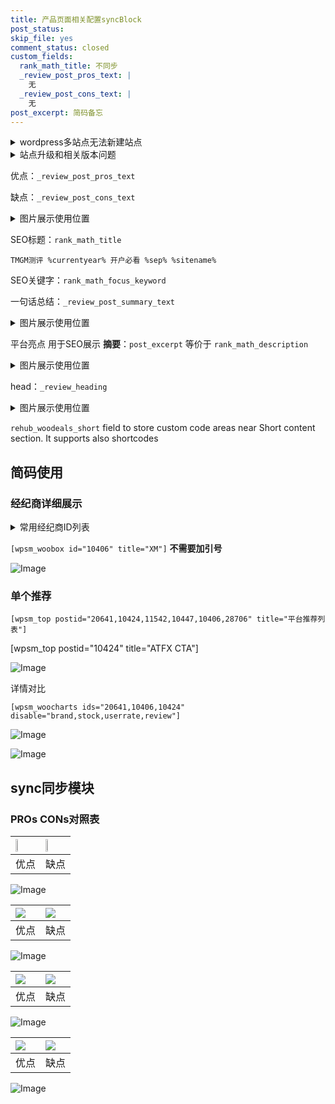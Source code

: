 ```yaml
---
title: 产品页面相关配置syncBlock
post_status: 
skip_file: yes
comment_status: closed
custom_fields:
  rank_math_title: 不同步
  _review_post_pros_text: |
    无
  _review_post_cons_text: |
    无
post_excerpt: 简码备忘
---
```

<details><summary>wordpress多站点无法新建站点</summary>

<li>和报错需要清理cookies一样的原因</li>
<li>wp-config.php里面<code>define( 'SUBDOMAIN_INSTALL', false );//子域名安装</code></li>
<li>新建子站点是用<code>define( 'SUBDOMAIN_INSTALL', true);//子域名安装</code> 完成以后，改成<code>false</code></li>
</details>

<details><summary>站点升级和相关版本问题</summary>

<p>wordpress：5.9.9
woocommerce：7.5.1
出现问题的地方：主题选项里面>><strong>Product layout >>compact style</strong></p>
<p>如何出现没有用过的字段 导致无法保存。先导出配置 然后进行修改，后面再次恢复即可。</p>
<p>出现部分字段无法显示时，需要返回默认布局后，对产品进行保存就好了。</p>
<p></p>
</details>

优点：`_review_post_pros_text`

缺点：`_review_post_cons_text`

<details><summary>图片展示使用位置</summary>

<img src="https://prod-files-secure.s3.us-west-2.amazonaws.com/39ed1227-6d7d-4570-be36-9ccd4a2c4241/f51d3d83-55d4-4bdf-9604-f37ec77ab556/Untitled.png?X-Amz-Algorithm=AWS4-HMAC-SHA256&X-Amz-Content-Sha256=UNSIGNED-PAYLOAD&X-Amz-Credential=ASIAZI2LB466YR3DVZQS%2F20250420%2Fus-west-2%2Fs3%2Faws4_request&X-Amz-Date=20250420T045516Z&X-Amz-Expires=3600&X-Amz-Security-Token=IQoJb3JpZ2luX2VjEBEaCXVzLXdlc3QtMiJGMEQCIHwyI1BqtOI%2FVJenn8kYQ89hIuoHtYtzVV8pVHuPFthuAiBwK4vVhLEw2%2F7LINREgyj3CqLYS7hK8r6MGBnn%2F%2FxQWiqIBAia%2F%2F%2F%2F%2F%2F%2F%2F%2F%2F8BEAAaDDYzNzQyMzE4MzgwNSIMrr4rY11HeXfzD6oZKtwDnQVKSHovqpiNf2RMVLufB2RAv8fE03tCmArJulw%2FVsZlR8BJzFkecRMOn%2F5rULsEZHvY8hyz2IY6Dujij%2BtkL%2BHDOJT8m0%2FOaRWCXzFBzzYz15J%2BwP5ZO2zkZFjIzLyQ%2Fec4X23%2BXoP2yAkOobHEGjal2rbiJ%2FEgCKumbS%2FKgAE14UBGZbQemAWf2EA1nHLX5GNy3zJgDyFm1TnpulQymnFMq8vvo7kZLFVXOPjN1MEzfflt04A8eeljPC3aNoyorUYmO0RmtW1%2FvgKApCydPXwImicTHy%2F2YChcP7nmhthceeULt7pWaapIdmDV%2FNuTNpwPufu6NDpwJAMThvQUWYfxaAkA4cZoK4HSuzl5FczvPXoOxFVWAqUBmdmkQTJSvbLTFvqFa5ZXUrYEuYPmnC4gFMrYJ1Cpx4xLbhR6haFzgFBYm4cb%2FWfsH2XowE1W3uAOGwyPvUgXtMftN8tzpTedYKMgSShcT8QvkG3fyPr6PMSTMb6PvfiX2vowTdX4qU6UIaq2UfieSOC8hFHhbYvBKKPqjDlsKF47X%2F5suuA1VpGhCSbRxZh2wHK7F9Mnv2o5VtR2kiz8xa5hiNrkyUAd%2FhJ7AYWjNlsicMW1UtNEZKKAd9VAt%2FQXUSkwuoCRwAY6pgGYHLSScvUQnD%2BwNemdrqrSAHP55aUAScUx59pWEs8wg4vra8V7woZtlodnXSE0WbADkPH8l%2BN6dNobEyxrlBNpAA91%2FfLLyjCRfsy1mJi7kpKsspDkYJhyo73kh%2Fw37Gs3x73w6RaJ0uBDeZzEEKenuZaMUl%2F8Z4ZwcoS3z5WSCe2CGO1FeCA8GlqodKdLhUdNhz1B2W2XAS6lVOMfZs35yi0WrlBO&X-Amz-Signature=c07713cd954b7dd0a71ede19d3816bd7010b3248e0390f46c8a9c76ea6449857&X-Amz-SignedHeaders=host&x-id=GetObject" alt="Image">
</details>

SEO标题：`rank_math_title`

`TMGM测评 %currentyear% 开户必看 %sep% %sitename%`

SEO关键字：`rank_math_focus_keyword`

一句话总结：`_review_post_summary_text`

<details><summary>图片展示使用位置</summary>

<img src="https://prod-files-secure.s3.us-west-2.amazonaws.com/39ed1227-6d7d-4570-be36-9ccd4a2c4241/4b96a922-296c-4f4e-8630-d1c870cbce01/Untitled.png?X-Amz-Algorithm=AWS4-HMAC-SHA256&X-Amz-Content-Sha256=UNSIGNED-PAYLOAD&X-Amz-Credential=ASIAZI2LB466SABSERUI%2F20250420%2Fus-west-2%2Fs3%2Faws4_request&X-Amz-Date=20250420T045517Z&X-Amz-Expires=3600&X-Amz-Security-Token=IQoJb3JpZ2luX2VjEBEaCXVzLXdlc3QtMiJHMEUCIQCO0uoK2aXKwtbo5aJIb4oaBUeb9%2FfyHTt%2FtIvOWrqqBQIgcaGoWVAPkYpN8olnGSzq37d4Vx%2Fh%2BT4Ot%2Fw2Pew84TkqiAQImv%2F%2F%2F%2F%2F%2F%2F%2F%2F%2FARAAGgw2Mzc0MjMxODM4MDUiDGcApv5Dev0LZ%2FPSCCrcA%2FakxpsCBbGZ4ejfcKWGnQ2DWbvh82qYgamVQNGsnyTnIDf1sdiJ7QQyEwyILVUOShA028jw8GpNeRfH7afkYF3XrAXq9AynoA3y5nAz5rrXeCyEKeSZjoJJP%2Bt9q2lmDJ4vCI81JlKvoQk075pcRppgo1fJBEoCQoKyZplMAfjKkzoQg7tc397C6ySHiuVhOtyc%2Bz7sjM7FjXijF2WyTZgvdLXkJ%2B%2BQViHd6bYiWIyHT8pwgtLz0Bl79UlG%2Fv8%2BtF7UFV2ZLiVjTvMTROgnbuDtH6%2Btx6c%2FDQZUS7nFTsYZmLvhQCClJS6DxlTgFay2eBrj5s1NT7R43Lp1rvqCpAArEihLkGLcUut5RZ7euCqK5chzZrQpIZypoO7AgX7AFu5Q2ILalOnwfg2kUSF5DfddiUkApMdXMt4VsW1J%2BjHUehIERgF0NcfquB7hO2j0x7TWFan96MPtM3ZwFQd7OOgsxzJdwG8llGtZrZveqqg4GojowVnZ3kt6sL9VT7tajqlvnvD2J0tiZmXAxzufMAeMMeVmJC1RYQGx%2FZ4awm9ULGofZpyKqhqA5TPO%2BirPJsOAtz8yB%2FwDyNRcE2WHPDu7tdbzie%2FL7P2bjXFtjhRc5l%2B2GJtVjxyduQYWMNCAkcAGOqUBXT6ah8LahkdygFCo8X4A%2BC8vjcN9JjzOrhAOdJ00bj0uFTZn29WM4u7pV3HPkMGt60Z4pRKMvlYURlEqI38fMTj4cOWa6ebpdED%2BgxSlXI%2BwZltb1ZFKfHBnGWbqgrbUFJEbT157af9TmJgJKRHrHUzasY6rKxnwvck2kK67BM1%2FXkaeiAClr6XHkXgzPCMpP6wbR8iBTIm%2FHrQdwHEnRL2uCIkp&X-Amz-Signature=652a4a177a01b47321142b44adfbef4ad6de2adce47847c562eb7f13c4f55831&X-Amz-SignedHeaders=host&x-id=GetObject" alt="Image">
</details>

平台亮点 用于SEO展示 **摘要**：`post_excerpt`  等价于 `rank_math_description`

<details><summary>图片展示使用位置</summary>

<img src="https://prod-files-secure.s3.us-west-2.amazonaws.com/39ed1227-6d7d-4570-be36-9ccd4a2c4241/1ee11f63-b60a-4dfe-a7a7-d58ff23b5d88/Untitled.png?X-Amz-Algorithm=AWS4-HMAC-SHA256&X-Amz-Content-Sha256=UNSIGNED-PAYLOAD&X-Amz-Credential=ASIAZI2LB4662KEXWM77%2F20250420%2Fus-west-2%2Fs3%2Faws4_request&X-Amz-Date=20250420T045517Z&X-Amz-Expires=3600&X-Amz-Security-Token=IQoJb3JpZ2luX2VjEBEaCXVzLXdlc3QtMiJHMEUCICLDXV3p2NplFWWBrzKzPbJ%2FCDw0QfXJiVMFZsHhqX8GAiEAi%2BiLLROvVn9KLzpa%2FLjU1%2FOtlNILxNWbIjXCRZbS7OQqiAQImv%2F%2F%2F%2F%2F%2F%2F%2F%2F%2FARAAGgw2Mzc0MjMxODM4MDUiDOGDWDosPNH%2FQzzzuSrcA4JLh37grxreyDTy5XdkNPqm82Hn7gZBBykyk%2FDbTNsfDvKlW1PLDTdbCit8Y%2BGx%2FSqKf7dNrKKqljO6P%2FNuJZwNzhKx%2BYaYdWjWVzbsXE5gRQMfKTth2c2fFqqzzp%2FNAYY5onbKsKUeFWfIXKd67cKSVjGH2h3UxRg43zaPoH0wp%2FbpdMhQ71UNnFYNIwu%2FqgPmKeXEp1M1TgC%2Bi7QXjZPLicixj33zfUxfeodgtz1YvYYNMx8pmQRLUUtetMtwDQguFWOGJJ235Oj20A45rrIwTFZruk3F7DLe%2B5ytO38%2BdVY0gwhNEJAAa5R5Hm94wgIHZr%2BSmzDgoI68QdXPgQEfFW2Q80RL4xm2x2X7s8Uun%2FbZ8fmPdsQJ0gPBBMyyJFUK0z7OogQ1EfHzL7iIsmX6DFL848xYYt%2F3H5o58DGMmU0ld0eG3obmuS%2FMhBhYv71yEFYmE6SXWdwEmhFxo%2F7REgPnxdWVCrocZhLuER8aK%2Be8MSTwuXLPHAZCb6OIGeA%2Fka5AymQQV%2BoRpB6kWuyGuxGw9urHwpJiA9RPXUPSlW2XXP7vK%2B3k1pyGAkg9U3BX%2FZnlHdaAfhVrFcCQdNn2YNj%2BhXw1XZvCUfYGpYBvmSx7cdPLMbupXLqBMJ%2BAkcAGOqUB9%2FHxciEvAHgJ1z2fe7W1f%2BKmwETRYR1bJjb2VxmlNvAe2Shf9IGkaQLvM1J2BpvrNQP2IHUrC%2F89HTczQX6OmmK0bzw2fK198oH98XFxzk5qWGHbygWVoMmlj333tpnOrTAxPBhKR5n%2By51ODfKsbPjBqM5Uui8SV8cBjlFOML2KVDWTdxYY4%2FC%2BPTnKFm6mQEOcH0gxzTaaJnkerXHNB8Juf39l&X-Amz-Signature=0c06d6820f3dd1ea4497497e73772a58399c3ce2dceff28449234756e786ea8b&X-Amz-SignedHeaders=host&x-id=GetObject" alt="Image">
<img src="https://prod-files-secure.s3.us-west-2.amazonaws.com/39ed1227-6d7d-4570-be36-9ccd4a2c4241/ad4118b5-78d8-4fbe-801e-3b29b5d99c01/Untitled.png?X-Amz-Algorithm=AWS4-HMAC-SHA256&X-Amz-Content-Sha256=UNSIGNED-PAYLOAD&X-Amz-Credential=ASIAZI2LB4662KEXWM77%2F20250420%2Fus-west-2%2Fs3%2Faws4_request&X-Amz-Date=20250420T045517Z&X-Amz-Expires=3600&X-Amz-Security-Token=IQoJb3JpZ2luX2VjEBEaCXVzLXdlc3QtMiJHMEUCICLDXV3p2NplFWWBrzKzPbJ%2FCDw0QfXJiVMFZsHhqX8GAiEAi%2BiLLROvVn9KLzpa%2FLjU1%2FOtlNILxNWbIjXCRZbS7OQqiAQImv%2F%2F%2F%2F%2F%2F%2F%2F%2F%2FARAAGgw2Mzc0MjMxODM4MDUiDOGDWDosPNH%2FQzzzuSrcA4JLh37grxreyDTy5XdkNPqm82Hn7gZBBykyk%2FDbTNsfDvKlW1PLDTdbCit8Y%2BGx%2FSqKf7dNrKKqljO6P%2FNuJZwNzhKx%2BYaYdWjWVzbsXE5gRQMfKTth2c2fFqqzzp%2FNAYY5onbKsKUeFWfIXKd67cKSVjGH2h3UxRg43zaPoH0wp%2FbpdMhQ71UNnFYNIwu%2FqgPmKeXEp1M1TgC%2Bi7QXjZPLicixj33zfUxfeodgtz1YvYYNMx8pmQRLUUtetMtwDQguFWOGJJ235Oj20A45rrIwTFZruk3F7DLe%2B5ytO38%2BdVY0gwhNEJAAa5R5Hm94wgIHZr%2BSmzDgoI68QdXPgQEfFW2Q80RL4xm2x2X7s8Uun%2FbZ8fmPdsQJ0gPBBMyyJFUK0z7OogQ1EfHzL7iIsmX6DFL848xYYt%2F3H5o58DGMmU0ld0eG3obmuS%2FMhBhYv71yEFYmE6SXWdwEmhFxo%2F7REgPnxdWVCrocZhLuER8aK%2Be8MSTwuXLPHAZCb6OIGeA%2Fka5AymQQV%2BoRpB6kWuyGuxGw9urHwpJiA9RPXUPSlW2XXP7vK%2B3k1pyGAkg9U3BX%2FZnlHdaAfhVrFcCQdNn2YNj%2BhXw1XZvCUfYGpYBvmSx7cdPLMbupXLqBMJ%2BAkcAGOqUB9%2FHxciEvAHgJ1z2fe7W1f%2BKmwETRYR1bJjb2VxmlNvAe2Shf9IGkaQLvM1J2BpvrNQP2IHUrC%2F89HTczQX6OmmK0bzw2fK198oH98XFxzk5qWGHbygWVoMmlj333tpnOrTAxPBhKR5n%2By51ODfKsbPjBqM5Uui8SV8cBjlFOML2KVDWTdxYY4%2FC%2BPTnKFm6mQEOcH0gxzTaaJnkerXHNB8Juf39l&X-Amz-Signature=e56d40bfc23f2637fbee9c4bf5b2d2e74d133552afebfd506e22ddde71b24574&X-Amz-SignedHeaders=host&x-id=GetObject" alt="Image">
<img src="https://prod-files-secure.s3.us-west-2.amazonaws.com/39ed1227-6d7d-4570-be36-9ccd4a2c4241/a38cf7c9-a79c-4b64-9e94-13589fe0758b/Untitled.png?X-Amz-Algorithm=AWS4-HMAC-SHA256&X-Amz-Content-Sha256=UNSIGNED-PAYLOAD&X-Amz-Credential=ASIAZI2LB4662KEXWM77%2F20250420%2Fus-west-2%2Fs3%2Faws4_request&X-Amz-Date=20250420T045517Z&X-Amz-Expires=3600&X-Amz-Security-Token=IQoJb3JpZ2luX2VjEBEaCXVzLXdlc3QtMiJHMEUCICLDXV3p2NplFWWBrzKzPbJ%2FCDw0QfXJiVMFZsHhqX8GAiEAi%2BiLLROvVn9KLzpa%2FLjU1%2FOtlNILxNWbIjXCRZbS7OQqiAQImv%2F%2F%2F%2F%2F%2F%2F%2F%2F%2FARAAGgw2Mzc0MjMxODM4MDUiDOGDWDosPNH%2FQzzzuSrcA4JLh37grxreyDTy5XdkNPqm82Hn7gZBBykyk%2FDbTNsfDvKlW1PLDTdbCit8Y%2BGx%2FSqKf7dNrKKqljO6P%2FNuJZwNzhKx%2BYaYdWjWVzbsXE5gRQMfKTth2c2fFqqzzp%2FNAYY5onbKsKUeFWfIXKd67cKSVjGH2h3UxRg43zaPoH0wp%2FbpdMhQ71UNnFYNIwu%2FqgPmKeXEp1M1TgC%2Bi7QXjZPLicixj33zfUxfeodgtz1YvYYNMx8pmQRLUUtetMtwDQguFWOGJJ235Oj20A45rrIwTFZruk3F7DLe%2B5ytO38%2BdVY0gwhNEJAAa5R5Hm94wgIHZr%2BSmzDgoI68QdXPgQEfFW2Q80RL4xm2x2X7s8Uun%2FbZ8fmPdsQJ0gPBBMyyJFUK0z7OogQ1EfHzL7iIsmX6DFL848xYYt%2F3H5o58DGMmU0ld0eG3obmuS%2FMhBhYv71yEFYmE6SXWdwEmhFxo%2F7REgPnxdWVCrocZhLuER8aK%2Be8MSTwuXLPHAZCb6OIGeA%2Fka5AymQQV%2BoRpB6kWuyGuxGw9urHwpJiA9RPXUPSlW2XXP7vK%2B3k1pyGAkg9U3BX%2FZnlHdaAfhVrFcCQdNn2YNj%2BhXw1XZvCUfYGpYBvmSx7cdPLMbupXLqBMJ%2BAkcAGOqUB9%2FHxciEvAHgJ1z2fe7W1f%2BKmwETRYR1bJjb2VxmlNvAe2Shf9IGkaQLvM1J2BpvrNQP2IHUrC%2F89HTczQX6OmmK0bzw2fK198oH98XFxzk5qWGHbygWVoMmlj333tpnOrTAxPBhKR5n%2By51ODfKsbPjBqM5Uui8SV8cBjlFOML2KVDWTdxYY4%2FC%2BPTnKFm6mQEOcH0gxzTaaJnkerXHNB8Juf39l&X-Amz-Signature=94e7846a72c8c2bc9ef7c79b8a245c869a3cbe7974421535303cd43bbc56238a&X-Amz-SignedHeaders=host&x-id=GetObject" alt="Image">
<img src="https://prod-files-secure.s3.us-west-2.amazonaws.com/39ed1227-6d7d-4570-be36-9ccd4a2c4241/7da6fc1e-d2ac-42ae-8c75-cb5749aa18f6/Untitled.png?X-Amz-Algorithm=AWS4-HMAC-SHA256&X-Amz-Content-Sha256=UNSIGNED-PAYLOAD&X-Amz-Credential=ASIAZI2LB4662KEXWM77%2F20250420%2Fus-west-2%2Fs3%2Faws4_request&X-Amz-Date=20250420T045517Z&X-Amz-Expires=3600&X-Amz-Security-Token=IQoJb3JpZ2luX2VjEBEaCXVzLXdlc3QtMiJHMEUCICLDXV3p2NplFWWBrzKzPbJ%2FCDw0QfXJiVMFZsHhqX8GAiEAi%2BiLLROvVn9KLzpa%2FLjU1%2FOtlNILxNWbIjXCRZbS7OQqiAQImv%2F%2F%2F%2F%2F%2F%2F%2F%2F%2FARAAGgw2Mzc0MjMxODM4MDUiDOGDWDosPNH%2FQzzzuSrcA4JLh37grxreyDTy5XdkNPqm82Hn7gZBBykyk%2FDbTNsfDvKlW1PLDTdbCit8Y%2BGx%2FSqKf7dNrKKqljO6P%2FNuJZwNzhKx%2BYaYdWjWVzbsXE5gRQMfKTth2c2fFqqzzp%2FNAYY5onbKsKUeFWfIXKd67cKSVjGH2h3UxRg43zaPoH0wp%2FbpdMhQ71UNnFYNIwu%2FqgPmKeXEp1M1TgC%2Bi7QXjZPLicixj33zfUxfeodgtz1YvYYNMx8pmQRLUUtetMtwDQguFWOGJJ235Oj20A45rrIwTFZruk3F7DLe%2B5ytO38%2BdVY0gwhNEJAAa5R5Hm94wgIHZr%2BSmzDgoI68QdXPgQEfFW2Q80RL4xm2x2X7s8Uun%2FbZ8fmPdsQJ0gPBBMyyJFUK0z7OogQ1EfHzL7iIsmX6DFL848xYYt%2F3H5o58DGMmU0ld0eG3obmuS%2FMhBhYv71yEFYmE6SXWdwEmhFxo%2F7REgPnxdWVCrocZhLuER8aK%2Be8MSTwuXLPHAZCb6OIGeA%2Fka5AymQQV%2BoRpB6kWuyGuxGw9urHwpJiA9RPXUPSlW2XXP7vK%2B3k1pyGAkg9U3BX%2FZnlHdaAfhVrFcCQdNn2YNj%2BhXw1XZvCUfYGpYBvmSx7cdPLMbupXLqBMJ%2BAkcAGOqUB9%2FHxciEvAHgJ1z2fe7W1f%2BKmwETRYR1bJjb2VxmlNvAe2Shf9IGkaQLvM1J2BpvrNQP2IHUrC%2F89HTczQX6OmmK0bzw2fK198oH98XFxzk5qWGHbygWVoMmlj333tpnOrTAxPBhKR5n%2By51ODfKsbPjBqM5Uui8SV8cBjlFOML2KVDWTdxYY4%2FC%2BPTnKFm6mQEOcH0gxzTaaJnkerXHNB8Juf39l&X-Amz-Signature=d0f29d9a39fce76f13380647192efda74bcd1e23e773c80c23654374b135d6e1&X-Amz-SignedHeaders=host&x-id=GetObject" alt="Image">
<img src="https://prod-files-secure.s3.us-west-2.amazonaws.com/39ed1227-6d7d-4570-be36-9ccd4a2c4241/7e97f40a-eaee-47f5-b2f9-475f96808fa7/Untitled.png?X-Amz-Algorithm=AWS4-HMAC-SHA256&X-Amz-Content-Sha256=UNSIGNED-PAYLOAD&X-Amz-Credential=ASIAZI2LB4662KEXWM77%2F20250420%2Fus-west-2%2Fs3%2Faws4_request&X-Amz-Date=20250420T045517Z&X-Amz-Expires=3600&X-Amz-Security-Token=IQoJb3JpZ2luX2VjEBEaCXVzLXdlc3QtMiJHMEUCICLDXV3p2NplFWWBrzKzPbJ%2FCDw0QfXJiVMFZsHhqX8GAiEAi%2BiLLROvVn9KLzpa%2FLjU1%2FOtlNILxNWbIjXCRZbS7OQqiAQImv%2F%2F%2F%2F%2F%2F%2F%2F%2F%2FARAAGgw2Mzc0MjMxODM4MDUiDOGDWDosPNH%2FQzzzuSrcA4JLh37grxreyDTy5XdkNPqm82Hn7gZBBykyk%2FDbTNsfDvKlW1PLDTdbCit8Y%2BGx%2FSqKf7dNrKKqljO6P%2FNuJZwNzhKx%2BYaYdWjWVzbsXE5gRQMfKTth2c2fFqqzzp%2FNAYY5onbKsKUeFWfIXKd67cKSVjGH2h3UxRg43zaPoH0wp%2FbpdMhQ71UNnFYNIwu%2FqgPmKeXEp1M1TgC%2Bi7QXjZPLicixj33zfUxfeodgtz1YvYYNMx8pmQRLUUtetMtwDQguFWOGJJ235Oj20A45rrIwTFZruk3F7DLe%2B5ytO38%2BdVY0gwhNEJAAa5R5Hm94wgIHZr%2BSmzDgoI68QdXPgQEfFW2Q80RL4xm2x2X7s8Uun%2FbZ8fmPdsQJ0gPBBMyyJFUK0z7OogQ1EfHzL7iIsmX6DFL848xYYt%2F3H5o58DGMmU0ld0eG3obmuS%2FMhBhYv71yEFYmE6SXWdwEmhFxo%2F7REgPnxdWVCrocZhLuER8aK%2Be8MSTwuXLPHAZCb6OIGeA%2Fka5AymQQV%2BoRpB6kWuyGuxGw9urHwpJiA9RPXUPSlW2XXP7vK%2B3k1pyGAkg9U3BX%2FZnlHdaAfhVrFcCQdNn2YNj%2BhXw1XZvCUfYGpYBvmSx7cdPLMbupXLqBMJ%2BAkcAGOqUB9%2FHxciEvAHgJ1z2fe7W1f%2BKmwETRYR1bJjb2VxmlNvAe2Shf9IGkaQLvM1J2BpvrNQP2IHUrC%2F89HTczQX6OmmK0bzw2fK198oH98XFxzk5qWGHbygWVoMmlj333tpnOrTAxPBhKR5n%2By51ODfKsbPjBqM5Uui8SV8cBjlFOML2KVDWTdxYY4%2FC%2BPTnKFm6mQEOcH0gxzTaaJnkerXHNB8Juf39l&X-Amz-Signature=46f514fad60b975481e03fc3bd78a4d640dd7ef0816f446e4a199f15f5229a8b&X-Amz-SignedHeaders=host&x-id=GetObject" alt="Image">
</details>

head：`_review_heading`

<details><summary>图片展示使用位置</summary>

<img src="https://prod-files-secure.s3.us-west-2.amazonaws.com/39ed1227-6d7d-4570-be36-9ccd4a2c4241/3a4650ad-9887-415c-889a-edd51fa54f27/Untitled.png?X-Amz-Algorithm=AWS4-HMAC-SHA256&X-Amz-Content-Sha256=UNSIGNED-PAYLOAD&X-Amz-Credential=ASIAZI2LB466QY3IBZGC%2F20250420%2Fus-west-2%2Fs3%2Faws4_request&X-Amz-Date=20250420T045517Z&X-Amz-Expires=3600&X-Amz-Security-Token=IQoJb3JpZ2luX2VjEBEaCXVzLXdlc3QtMiJIMEYCIQDeHFQyietjQWJc7BYGhDdUKaRrz3B5R%2BpOiv926cPNHQIhAJVOnQZCjLwAxR9a6WxUc5he43VrRMN46WBrcNLMTJ91KogECJr%2F%2F%2F%2F%2F%2F%2F%2F%2F%2FwEQABoMNjM3NDIzMTgzODA1IgxMlFmv7Awu4el6rikq3ANVLWhm5nLRSocBDB6sQYWEcYHemjHmrV6qfVaUQkIGQZnM80rAVGX61l52DoyhJJdXW5XDQAkpEgKJpQcLNgK5sMKk8lMRS1m4e3yhfWDSdJu4xXKSJ5hBy6YqQQqEo45LkB0paaY7oujkcAB%2FSFTQrXY6FndTMDTDPiNSr8yUE20bsxLS1Gc8bTt7c88Da5XJ1T5uNPus%2BxUma4x%2BXogiRavWSlvuDrGaVsoI2vlCWk%2FIN9VI5DGg%2B3rfW6RnPPtPJueKFFTUjkoiXdwSHOyAYkcQUztZStxJ1qMuhlfdJq3Fol4AUEhemgER6M2oi8kW48yYHE%2F3xooAlnOrfOn415FCoM%2FVhYriCuu2dUeoUGEbHEtQgo%2BFBkmJ7TWzIhKbveyE01srjE5c%2FhLKQMVVG8RNXPYX7rMs7ULyyy0YqQNhWXC7UPDN1skPOhYX%2BYzgsR4h%2BApIhC8MAeJyMkTRIQYy1t00DnUZ3PsiROAi0Ac58jkZSdcxEa5W6FzSl%2BBf1nuRya9mRoGTDGBgHrxVJMi8T%2F2czW8oEUOZd4FfoQ8nSHoYJMut3sZXw6xSg2tOPISJ8nCsO1v2CdbX1iCk62BfnivroXcffRmbwiI5Ixm8AOjfqcQfxDOSYzDYgJHABjqkATtbku8noSy954MdzaqP7iw%2Bcm90h2klV5Wx7hbTspr8V8AQe%2BLWGZmhgOUZSnK%2BHBOxQ0GmQfaCtu4A%2BYBgiAJ%2FOV6vWgaMoxeZa3Ln6MTtoEhzpAugxzJsGpwlQxusEztX90Nyi7ev7HAMahA7DilYSyVjyUalPQouBwtu4vzafB%2ByTAN4UmHidFHLfOM6woIbXr429o6ddjLx3aAe2j8E6Ljp&X-Amz-Signature=650dd00ec081d12d4e3d2ae337e340078517091db3393fce3888127d6e4a83d7&X-Amz-SignedHeaders=host&x-id=GetObject" alt="Image">
</details>

`rehub_woodeals_short`	field to store custom code areas near Short content section. It supports also shortcodes



## 简码使用

### 经纪商详细展示

<details><summary>常用经纪商ID列表</summary>

<pre><code class="php">嘉盛 ===> 20641  [wpsm_woobox id="20641" title="嘉盛"]
易信easymarkets ===> 11542  [wpsm_woobox id="11542" title="易信easymarkets"]
ATFX外汇 ===> 10424  [wpsm_woobox id="10424" title="ATFX"]
XM ===> 10406  [wpsm_woobox id="10406" title="XM"]
TMGM ===> 29622  [wpsm_woobox id="29622" title="TMGM"]
HYCM ===> 10447  [wpsm_woobox id="10447" title="HYCM"]
fpmarkets澳福外汇 ===> 20639  [wpsm_woobox id="20639" title="fpmarkets澳福外汇"]</code></pre>
</details>

`[wpsm_woobox id="10406" title="XM"]` **不需要加引号**

![Image](https://prod-files-secure.s3.us-west-2.amazonaws.com/39ed1227-6d7d-4570-be36-9ccd4a2c4241/4f898f9d-0fa7-4e43-acd3-ac6bc7be575a/Untitled.png?X-Amz-Algorithm=AWS4-HMAC-SHA256&X-Amz-Content-Sha256=UNSIGNED-PAYLOAD&X-Amz-Credential=ASIAZI2LB466YN2YRYOS%2F20250420%2Fus-west-2%2Fs3%2Faws4_request&X-Amz-Date=20250420T045515Z&X-Amz-Expires=3600&X-Amz-Security-Token=IQoJb3JpZ2luX2VjEBEaCXVzLXdlc3QtMiJHMEUCIEwO8IgvPNAkHvZAzsfiIpcT4aUlZMhRYBRfj83iRrt4AiEAx4FnJOiwfqp%2BJksfSqGqdIyY2XYUFl%2BOfd3nTfxncK4qiAQImv%2F%2F%2F%2F%2F%2F%2F%2F%2F%2FARAAGgw2Mzc0MjMxODM4MDUiDE5hM2FQwB4ityxQDyrcA2LwgmEFBX5ZGWWGJcwoc3D2cCvBm4FtUQmBVLjrQ7ULeKe9uWjXAeN%2Fe6Sp0U792iHGPNrMuJuSRE%2FG%2FtSeaUxFgQKWOMV1jZjZUOrRkyw5fIFh%2Bn2G33dshdE4WJTfA2P3dLk%2B%2FNNr7QotSFolqDBJ8xhfQugogjPybS1BcrtycjkPA%2FcjRonP907%2FD8dgt%2F3MXtfNLS%2B0SbZOOtlVcSLYoY%2BPfLVwxMEtIYbrHBNAgx1C3eYAQlQJHBCvhu8JkOkmypReRlIbaryvEitAXs2qfkVNcXXOmBGK2tZxi0eLQB9a4opu9a0VFZTTMwV04fG8L6CneicRH5M%2BfldBt4W%2BDbwv%2Fc%2F6CNreBqWdkrULcXWOXS5uc3w4VGIfOE1I%2BPdFBpSxQsKVeXMhPRO%2BXfmr8%2BXifS26mA51Z3QeGl8fJljJoeNRvE8EsA7f9DhNFxZbPD4GZOEnu65ebFZ5mHh4Mpn26yY48IOnd4reYteM0EQF2aF3KT%2BA3rGvD6SAg1XYH9Q2g7J3kg350Slta91%2Bp580LsPSox6fDr8QMOTR8c8V0c%2FfN0lNN6nVC0gLK%2BtDdIcTMN4zUI09eUzLUGImULU9WUs1dmDbR%2BStuuoaUUQ0f7ljJSgtdY5fMJOBkcAGOqUB7bRINhZbzPC5eCl5zvildKJanaWml22w6J1%2F6pb2xTjItavtqvAPI5aavRprw7oBBiyF%2BtKQdFIVNkimTQR9zgAo79E7O6gYctAIUOmTfPoj6e3h35jOStsG1Mpnkpjyr1gOvgqRfy4BQJe8D7ylF2%2BVCryhbIT246jYj6o8B9jtfFU7eAEPQhaIaUwg5t3F2U6v7V%2B8aUH%2FgJjnLJSpFpJ6F4yy&X-Amz-Signature=c96ed53cdf35d5fa1c1848c588464e82ec1505b58a0868b1ffcca3233506eecd&X-Amz-SignedHeaders=host&x-id=GetObject)

### 单个推荐
`[wpsm_top postid="20641,10424,11542,10447,10406,28706" title="平台推荐列表"]`

[wpsm_top postid="10424" title="ATFX CTA"]

![Image](https://prod-files-secure.s3.us-west-2.amazonaws.com/39ed1227-6d7d-4570-be36-9ccd4a2c4241/5ac620dc-51a8-48b6-b55d-91f47299193c/Untitled.png?X-Amz-Algorithm=AWS4-HMAC-SHA256&X-Amz-Content-Sha256=UNSIGNED-PAYLOAD&X-Amz-Credential=ASIAZI2LB466YN2YRYOS%2F20250420%2Fus-west-2%2Fs3%2Faws4_request&X-Amz-Date=20250420T045515Z&X-Amz-Expires=3600&X-Amz-Security-Token=IQoJb3JpZ2luX2VjEBEaCXVzLXdlc3QtMiJHMEUCIEwO8IgvPNAkHvZAzsfiIpcT4aUlZMhRYBRfj83iRrt4AiEAx4FnJOiwfqp%2BJksfSqGqdIyY2XYUFl%2BOfd3nTfxncK4qiAQImv%2F%2F%2F%2F%2F%2F%2F%2F%2F%2FARAAGgw2Mzc0MjMxODM4MDUiDE5hM2FQwB4ityxQDyrcA2LwgmEFBX5ZGWWGJcwoc3D2cCvBm4FtUQmBVLjrQ7ULeKe9uWjXAeN%2Fe6Sp0U792iHGPNrMuJuSRE%2FG%2FtSeaUxFgQKWOMV1jZjZUOrRkyw5fIFh%2Bn2G33dshdE4WJTfA2P3dLk%2B%2FNNr7QotSFolqDBJ8xhfQugogjPybS1BcrtycjkPA%2FcjRonP907%2FD8dgt%2F3MXtfNLS%2B0SbZOOtlVcSLYoY%2BPfLVwxMEtIYbrHBNAgx1C3eYAQlQJHBCvhu8JkOkmypReRlIbaryvEitAXs2qfkVNcXXOmBGK2tZxi0eLQB9a4opu9a0VFZTTMwV04fG8L6CneicRH5M%2BfldBt4W%2BDbwv%2Fc%2F6CNreBqWdkrULcXWOXS5uc3w4VGIfOE1I%2BPdFBpSxQsKVeXMhPRO%2BXfmr8%2BXifS26mA51Z3QeGl8fJljJoeNRvE8EsA7f9DhNFxZbPD4GZOEnu65ebFZ5mHh4Mpn26yY48IOnd4reYteM0EQF2aF3KT%2BA3rGvD6SAg1XYH9Q2g7J3kg350Slta91%2Bp580LsPSox6fDr8QMOTR8c8V0c%2FfN0lNN6nVC0gLK%2BtDdIcTMN4zUI09eUzLUGImULU9WUs1dmDbR%2BStuuoaUUQ0f7ljJSgtdY5fMJOBkcAGOqUB7bRINhZbzPC5eCl5zvildKJanaWml22w6J1%2F6pb2xTjItavtqvAPI5aavRprw7oBBiyF%2BtKQdFIVNkimTQR9zgAo79E7O6gYctAIUOmTfPoj6e3h35jOStsG1Mpnkpjyr1gOvgqRfy4BQJe8D7ylF2%2BVCryhbIT246jYj6o8B9jtfFU7eAEPQhaIaUwg5t3F2U6v7V%2B8aUH%2FgJjnLJSpFpJ6F4yy&X-Amz-Signature=d3257e7d547bda716a6f8866f4c462785ba78c62b8283c66efebc2ac749f0637&X-Amz-SignedHeaders=host&x-id=GetObject)

详情对比

`[wpsm_woocharts ids="20641,10406,10424" disable="brand,stock,userrate,review"]`

![Image](https://prod-files-secure.s3.us-west-2.amazonaws.com/39ed1227-6d7d-4570-be36-9ccd4a2c4241/bf3ba45f-b9f3-4295-8aef-b4a495fd25f4/Untitled.png?X-Amz-Algorithm=AWS4-HMAC-SHA256&X-Amz-Content-Sha256=UNSIGNED-PAYLOAD&X-Amz-Credential=ASIAZI2LB466YN2YRYOS%2F20250420%2Fus-west-2%2Fs3%2Faws4_request&X-Amz-Date=20250420T045515Z&X-Amz-Expires=3600&X-Amz-Security-Token=IQoJb3JpZ2luX2VjEBEaCXVzLXdlc3QtMiJHMEUCIEwO8IgvPNAkHvZAzsfiIpcT4aUlZMhRYBRfj83iRrt4AiEAx4FnJOiwfqp%2BJksfSqGqdIyY2XYUFl%2BOfd3nTfxncK4qiAQImv%2F%2F%2F%2F%2F%2F%2F%2F%2F%2FARAAGgw2Mzc0MjMxODM4MDUiDE5hM2FQwB4ityxQDyrcA2LwgmEFBX5ZGWWGJcwoc3D2cCvBm4FtUQmBVLjrQ7ULeKe9uWjXAeN%2Fe6Sp0U792iHGPNrMuJuSRE%2FG%2FtSeaUxFgQKWOMV1jZjZUOrRkyw5fIFh%2Bn2G33dshdE4WJTfA2P3dLk%2B%2FNNr7QotSFolqDBJ8xhfQugogjPybS1BcrtycjkPA%2FcjRonP907%2FD8dgt%2F3MXtfNLS%2B0SbZOOtlVcSLYoY%2BPfLVwxMEtIYbrHBNAgx1C3eYAQlQJHBCvhu8JkOkmypReRlIbaryvEitAXs2qfkVNcXXOmBGK2tZxi0eLQB9a4opu9a0VFZTTMwV04fG8L6CneicRH5M%2BfldBt4W%2BDbwv%2Fc%2F6CNreBqWdkrULcXWOXS5uc3w4VGIfOE1I%2BPdFBpSxQsKVeXMhPRO%2BXfmr8%2BXifS26mA51Z3QeGl8fJljJoeNRvE8EsA7f9DhNFxZbPD4GZOEnu65ebFZ5mHh4Mpn26yY48IOnd4reYteM0EQF2aF3KT%2BA3rGvD6SAg1XYH9Q2g7J3kg350Slta91%2Bp580LsPSox6fDr8QMOTR8c8V0c%2FfN0lNN6nVC0gLK%2BtDdIcTMN4zUI09eUzLUGImULU9WUs1dmDbR%2BStuuoaUUQ0f7ljJSgtdY5fMJOBkcAGOqUB7bRINhZbzPC5eCl5zvildKJanaWml22w6J1%2F6pb2xTjItavtqvAPI5aavRprw7oBBiyF%2BtKQdFIVNkimTQR9zgAo79E7O6gYctAIUOmTfPoj6e3h35jOStsG1Mpnkpjyr1gOvgqRfy4BQJe8D7ylF2%2BVCryhbIT246jYj6o8B9jtfFU7eAEPQhaIaUwg5t3F2U6v7V%2B8aUH%2FgJjnLJSpFpJ6F4yy&X-Amz-Signature=acb566d356733b9485f0186d801f4ff4c27ac507b5980a45594998ba76a0ee21&X-Amz-SignedHeaders=host&x-id=GetObject)

![Image](https://prod-files-secure.s3.us-west-2.amazonaws.com/39ed1227-6d7d-4570-be36-9ccd4a2c4241/30bc56ef-f383-4b48-9768-2ebc9e436ec0/Untitled.png?X-Amz-Algorithm=AWS4-HMAC-SHA256&X-Amz-Content-Sha256=UNSIGNED-PAYLOAD&X-Amz-Credential=ASIAZI2LB466YN2YRYOS%2F20250420%2Fus-west-2%2Fs3%2Faws4_request&X-Amz-Date=20250420T045515Z&X-Amz-Expires=3600&X-Amz-Security-Token=IQoJb3JpZ2luX2VjEBEaCXVzLXdlc3QtMiJHMEUCIEwO8IgvPNAkHvZAzsfiIpcT4aUlZMhRYBRfj83iRrt4AiEAx4FnJOiwfqp%2BJksfSqGqdIyY2XYUFl%2BOfd3nTfxncK4qiAQImv%2F%2F%2F%2F%2F%2F%2F%2F%2F%2FARAAGgw2Mzc0MjMxODM4MDUiDE5hM2FQwB4ityxQDyrcA2LwgmEFBX5ZGWWGJcwoc3D2cCvBm4FtUQmBVLjrQ7ULeKe9uWjXAeN%2Fe6Sp0U792iHGPNrMuJuSRE%2FG%2FtSeaUxFgQKWOMV1jZjZUOrRkyw5fIFh%2Bn2G33dshdE4WJTfA2P3dLk%2B%2FNNr7QotSFolqDBJ8xhfQugogjPybS1BcrtycjkPA%2FcjRonP907%2FD8dgt%2F3MXtfNLS%2B0SbZOOtlVcSLYoY%2BPfLVwxMEtIYbrHBNAgx1C3eYAQlQJHBCvhu8JkOkmypReRlIbaryvEitAXs2qfkVNcXXOmBGK2tZxi0eLQB9a4opu9a0VFZTTMwV04fG8L6CneicRH5M%2BfldBt4W%2BDbwv%2Fc%2F6CNreBqWdkrULcXWOXS5uc3w4VGIfOE1I%2BPdFBpSxQsKVeXMhPRO%2BXfmr8%2BXifS26mA51Z3QeGl8fJljJoeNRvE8EsA7f9DhNFxZbPD4GZOEnu65ebFZ5mHh4Mpn26yY48IOnd4reYteM0EQF2aF3KT%2BA3rGvD6SAg1XYH9Q2g7J3kg350Slta91%2Bp580LsPSox6fDr8QMOTR8c8V0c%2FfN0lNN6nVC0gLK%2BtDdIcTMN4zUI09eUzLUGImULU9WUs1dmDbR%2BStuuoaUUQ0f7ljJSgtdY5fMJOBkcAGOqUB7bRINhZbzPC5eCl5zvildKJanaWml22w6J1%2F6pb2xTjItavtqvAPI5aavRprw7oBBiyF%2BtKQdFIVNkimTQR9zgAo79E7O6gYctAIUOmTfPoj6e3h35jOStsG1Mpnkpjyr1gOvgqRfy4BQJe8D7ylF2%2BVCryhbIT246jYj6o8B9jtfFU7eAEPQhaIaUwg5t3F2U6v7V%2B8aUH%2FgJjnLJSpFpJ6F4yy&X-Amz-Signature=68d78fe34ab837412ab41d8a3b71b910f93c57554d2cd62d095fab5e30d46dfa&X-Amz-SignedHeaders=host&x-id=GetObject)

## sync同步模块

### PROs CONs对照表

| <img src="https://cdn.ifttt.fun/gh/jarlin8/OSS@main/icons/customize/pros.svg" height="auto" width="37.3%"> | <img src="https://cdn.ifttt.fun/gh/jarlin8/OSS@main/icons/customize/cons.svg" height="auto" width="28.8%"> |
| :--- | :--- |
| 优点 | 缺点 |

![Image](https://prod-files-secure.s3.us-west-2.amazonaws.com/39ed1227-6d7d-4570-be36-9ccd4a2c4241/8742b755-dfb5-4004-9a5f-d6e561664bd8/Untitled.png?X-Amz-Algorithm=AWS4-HMAC-SHA256&X-Amz-Content-Sha256=UNSIGNED-PAYLOAD&X-Amz-Credential=ASIAZI2LB466YN2YRYOS%2F20250420%2Fus-west-2%2Fs3%2Faws4_request&X-Amz-Date=20250420T045515Z&X-Amz-Expires=3600&X-Amz-Security-Token=IQoJb3JpZ2luX2VjEBEaCXVzLXdlc3QtMiJHMEUCIEwO8IgvPNAkHvZAzsfiIpcT4aUlZMhRYBRfj83iRrt4AiEAx4FnJOiwfqp%2BJksfSqGqdIyY2XYUFl%2BOfd3nTfxncK4qiAQImv%2F%2F%2F%2F%2F%2F%2F%2F%2F%2FARAAGgw2Mzc0MjMxODM4MDUiDE5hM2FQwB4ityxQDyrcA2LwgmEFBX5ZGWWGJcwoc3D2cCvBm4FtUQmBVLjrQ7ULeKe9uWjXAeN%2Fe6Sp0U792iHGPNrMuJuSRE%2FG%2FtSeaUxFgQKWOMV1jZjZUOrRkyw5fIFh%2Bn2G33dshdE4WJTfA2P3dLk%2B%2FNNr7QotSFolqDBJ8xhfQugogjPybS1BcrtycjkPA%2FcjRonP907%2FD8dgt%2F3MXtfNLS%2B0SbZOOtlVcSLYoY%2BPfLVwxMEtIYbrHBNAgx1C3eYAQlQJHBCvhu8JkOkmypReRlIbaryvEitAXs2qfkVNcXXOmBGK2tZxi0eLQB9a4opu9a0VFZTTMwV04fG8L6CneicRH5M%2BfldBt4W%2BDbwv%2Fc%2F6CNreBqWdkrULcXWOXS5uc3w4VGIfOE1I%2BPdFBpSxQsKVeXMhPRO%2BXfmr8%2BXifS26mA51Z3QeGl8fJljJoeNRvE8EsA7f9DhNFxZbPD4GZOEnu65ebFZ5mHh4Mpn26yY48IOnd4reYteM0EQF2aF3KT%2BA3rGvD6SAg1XYH9Q2g7J3kg350Slta91%2Bp580LsPSox6fDr8QMOTR8c8V0c%2FfN0lNN6nVC0gLK%2BtDdIcTMN4zUI09eUzLUGImULU9WUs1dmDbR%2BStuuoaUUQ0f7ljJSgtdY5fMJOBkcAGOqUB7bRINhZbzPC5eCl5zvildKJanaWml22w6J1%2F6pb2xTjItavtqvAPI5aavRprw7oBBiyF%2BtKQdFIVNkimTQR9zgAo79E7O6gYctAIUOmTfPoj6e3h35jOStsG1Mpnkpjyr1gOvgqRfy4BQJe8D7ylF2%2BVCryhbIT246jYj6o8B9jtfFU7eAEPQhaIaUwg5t3F2U6v7V%2B8aUH%2FgJjnLJSpFpJ6F4yy&X-Amz-Signature=c582242d67caf2790894d882d14a6f51a19a2ede978b35d86d8cb4ea4b1ea82c&X-Amz-SignedHeaders=host&x-id=GetObject)

| <img src="https://cdn.ifttt.fun/gh/jarlin8/OSS@main/icons/customize/pros1.svg" height="auto"> | <img src="https://cdn.ifttt.fun/gh/jarlin8/OSS@main/icons/customize/cons1.svg" height="auto"> |
| :--- | :--- |
| 优点 | 缺点 |

![Image](https://prod-files-secure.s3.us-west-2.amazonaws.com/39ed1227-6d7d-4570-be36-9ccd4a2c4241/806358f8-c9c4-4e17-bb35-c6c76a5397a5/Untitled.png?X-Amz-Algorithm=AWS4-HMAC-SHA256&X-Amz-Content-Sha256=UNSIGNED-PAYLOAD&X-Amz-Credential=ASIAZI2LB466YN2YRYOS%2F20250420%2Fus-west-2%2Fs3%2Faws4_request&X-Amz-Date=20250420T045515Z&X-Amz-Expires=3600&X-Amz-Security-Token=IQoJb3JpZ2luX2VjEBEaCXVzLXdlc3QtMiJHMEUCIEwO8IgvPNAkHvZAzsfiIpcT4aUlZMhRYBRfj83iRrt4AiEAx4FnJOiwfqp%2BJksfSqGqdIyY2XYUFl%2BOfd3nTfxncK4qiAQImv%2F%2F%2F%2F%2F%2F%2F%2F%2F%2FARAAGgw2Mzc0MjMxODM4MDUiDE5hM2FQwB4ityxQDyrcA2LwgmEFBX5ZGWWGJcwoc3D2cCvBm4FtUQmBVLjrQ7ULeKe9uWjXAeN%2Fe6Sp0U792iHGPNrMuJuSRE%2FG%2FtSeaUxFgQKWOMV1jZjZUOrRkyw5fIFh%2Bn2G33dshdE4WJTfA2P3dLk%2B%2FNNr7QotSFolqDBJ8xhfQugogjPybS1BcrtycjkPA%2FcjRonP907%2FD8dgt%2F3MXtfNLS%2B0SbZOOtlVcSLYoY%2BPfLVwxMEtIYbrHBNAgx1C3eYAQlQJHBCvhu8JkOkmypReRlIbaryvEitAXs2qfkVNcXXOmBGK2tZxi0eLQB9a4opu9a0VFZTTMwV04fG8L6CneicRH5M%2BfldBt4W%2BDbwv%2Fc%2F6CNreBqWdkrULcXWOXS5uc3w4VGIfOE1I%2BPdFBpSxQsKVeXMhPRO%2BXfmr8%2BXifS26mA51Z3QeGl8fJljJoeNRvE8EsA7f9DhNFxZbPD4GZOEnu65ebFZ5mHh4Mpn26yY48IOnd4reYteM0EQF2aF3KT%2BA3rGvD6SAg1XYH9Q2g7J3kg350Slta91%2Bp580LsPSox6fDr8QMOTR8c8V0c%2FfN0lNN6nVC0gLK%2BtDdIcTMN4zUI09eUzLUGImULU9WUs1dmDbR%2BStuuoaUUQ0f7ljJSgtdY5fMJOBkcAGOqUB7bRINhZbzPC5eCl5zvildKJanaWml22w6J1%2F6pb2xTjItavtqvAPI5aavRprw7oBBiyF%2BtKQdFIVNkimTQR9zgAo79E7O6gYctAIUOmTfPoj6e3h35jOStsG1Mpnkpjyr1gOvgqRfy4BQJe8D7ylF2%2BVCryhbIT246jYj6o8B9jtfFU7eAEPQhaIaUwg5t3F2U6v7V%2B8aUH%2FgJjnLJSpFpJ6F4yy&X-Amz-Signature=9bb876a586b7cb2766aa8516ac430474c392a98c4ecc57e4140e5b2f24cf6422&X-Amz-SignedHeaders=host&x-id=GetObject)

| <img src="https://cdn.ifttt.fun/gh/jarlin8/OSS@main/icons/customize/pros2.svg" height="auto"> | <img src="https://cdn.ifttt.fun/gh/jarlin8/OSS@main/icons/customize/cons2.svg" height="auto"> |
| :--- | :--- |
| 优点 | 缺点 |

![Image](https://prod-files-secure.s3.us-west-2.amazonaws.com/39ed1227-6d7d-4570-be36-9ccd4a2c4241/a9245ec9-70dd-4005-b534-0d54315fc5f3/Untitled.png?X-Amz-Algorithm=AWS4-HMAC-SHA256&X-Amz-Content-Sha256=UNSIGNED-PAYLOAD&X-Amz-Credential=ASIAZI2LB466YN2YRYOS%2F20250420%2Fus-west-2%2Fs3%2Faws4_request&X-Amz-Date=20250420T045515Z&X-Amz-Expires=3600&X-Amz-Security-Token=IQoJb3JpZ2luX2VjEBEaCXVzLXdlc3QtMiJHMEUCIEwO8IgvPNAkHvZAzsfiIpcT4aUlZMhRYBRfj83iRrt4AiEAx4FnJOiwfqp%2BJksfSqGqdIyY2XYUFl%2BOfd3nTfxncK4qiAQImv%2F%2F%2F%2F%2F%2F%2F%2F%2F%2FARAAGgw2Mzc0MjMxODM4MDUiDE5hM2FQwB4ityxQDyrcA2LwgmEFBX5ZGWWGJcwoc3D2cCvBm4FtUQmBVLjrQ7ULeKe9uWjXAeN%2Fe6Sp0U792iHGPNrMuJuSRE%2FG%2FtSeaUxFgQKWOMV1jZjZUOrRkyw5fIFh%2Bn2G33dshdE4WJTfA2P3dLk%2B%2FNNr7QotSFolqDBJ8xhfQugogjPybS1BcrtycjkPA%2FcjRonP907%2FD8dgt%2F3MXtfNLS%2B0SbZOOtlVcSLYoY%2BPfLVwxMEtIYbrHBNAgx1C3eYAQlQJHBCvhu8JkOkmypReRlIbaryvEitAXs2qfkVNcXXOmBGK2tZxi0eLQB9a4opu9a0VFZTTMwV04fG8L6CneicRH5M%2BfldBt4W%2BDbwv%2Fc%2F6CNreBqWdkrULcXWOXS5uc3w4VGIfOE1I%2BPdFBpSxQsKVeXMhPRO%2BXfmr8%2BXifS26mA51Z3QeGl8fJljJoeNRvE8EsA7f9DhNFxZbPD4GZOEnu65ebFZ5mHh4Mpn26yY48IOnd4reYteM0EQF2aF3KT%2BA3rGvD6SAg1XYH9Q2g7J3kg350Slta91%2Bp580LsPSox6fDr8QMOTR8c8V0c%2FfN0lNN6nVC0gLK%2BtDdIcTMN4zUI09eUzLUGImULU9WUs1dmDbR%2BStuuoaUUQ0f7ljJSgtdY5fMJOBkcAGOqUB7bRINhZbzPC5eCl5zvildKJanaWml22w6J1%2F6pb2xTjItavtqvAPI5aavRprw7oBBiyF%2BtKQdFIVNkimTQR9zgAo79E7O6gYctAIUOmTfPoj6e3h35jOStsG1Mpnkpjyr1gOvgqRfy4BQJe8D7ylF2%2BVCryhbIT246jYj6o8B9jtfFU7eAEPQhaIaUwg5t3F2U6v7V%2B8aUH%2FgJjnLJSpFpJ6F4yy&X-Amz-Signature=874f63bc21ccf465686ed30b85dce547190bd31da732d99c72eedc170074d0dc&X-Amz-SignedHeaders=host&x-id=GetObject)

| <img src="https://cdn.ifttt.fun/gh/jarlin8/OSS@main/icons/customize/pros3.svg" height="auto"> | <img src="https://cdn.ifttt.fun/gh/jarlin8/OSS@main/icons/customize/cons3.svg" height="auto"> |
| :--- | :--- |
| 优点 | 缺点 |

![Image](https://prod-files-secure.s3.us-west-2.amazonaws.com/39ed1227-6d7d-4570-be36-9ccd4a2c4241/e1e580a2-2e5c-4780-9ff4-19c318fc2284/Untitled.png?X-Amz-Algorithm=AWS4-HMAC-SHA256&X-Amz-Content-Sha256=UNSIGNED-PAYLOAD&X-Amz-Credential=ASIAZI2LB466YN2YRYOS%2F20250420%2Fus-west-2%2Fs3%2Faws4_request&X-Amz-Date=20250420T045515Z&X-Amz-Expires=3600&X-Amz-Security-Token=IQoJb3JpZ2luX2VjEBEaCXVzLXdlc3QtMiJHMEUCIEwO8IgvPNAkHvZAzsfiIpcT4aUlZMhRYBRfj83iRrt4AiEAx4FnJOiwfqp%2BJksfSqGqdIyY2XYUFl%2BOfd3nTfxncK4qiAQImv%2F%2F%2F%2F%2F%2F%2F%2F%2F%2FARAAGgw2Mzc0MjMxODM4MDUiDE5hM2FQwB4ityxQDyrcA2LwgmEFBX5ZGWWGJcwoc3D2cCvBm4FtUQmBVLjrQ7ULeKe9uWjXAeN%2Fe6Sp0U792iHGPNrMuJuSRE%2FG%2FtSeaUxFgQKWOMV1jZjZUOrRkyw5fIFh%2Bn2G33dshdE4WJTfA2P3dLk%2B%2FNNr7QotSFolqDBJ8xhfQugogjPybS1BcrtycjkPA%2FcjRonP907%2FD8dgt%2F3MXtfNLS%2B0SbZOOtlVcSLYoY%2BPfLVwxMEtIYbrHBNAgx1C3eYAQlQJHBCvhu8JkOkmypReRlIbaryvEitAXs2qfkVNcXXOmBGK2tZxi0eLQB9a4opu9a0VFZTTMwV04fG8L6CneicRH5M%2BfldBt4W%2BDbwv%2Fc%2F6CNreBqWdkrULcXWOXS5uc3w4VGIfOE1I%2BPdFBpSxQsKVeXMhPRO%2BXfmr8%2BXifS26mA51Z3QeGl8fJljJoeNRvE8EsA7f9DhNFxZbPD4GZOEnu65ebFZ5mHh4Mpn26yY48IOnd4reYteM0EQF2aF3KT%2BA3rGvD6SAg1XYH9Q2g7J3kg350Slta91%2Bp580LsPSox6fDr8QMOTR8c8V0c%2FfN0lNN6nVC0gLK%2BtDdIcTMN4zUI09eUzLUGImULU9WUs1dmDbR%2BStuuoaUUQ0f7ljJSgtdY5fMJOBkcAGOqUB7bRINhZbzPC5eCl5zvildKJanaWml22w6J1%2F6pb2xTjItavtqvAPI5aavRprw7oBBiyF%2BtKQdFIVNkimTQR9zgAo79E7O6gYctAIUOmTfPoj6e3h35jOStsG1Mpnkpjyr1gOvgqRfy4BQJe8D7ylF2%2BVCryhbIT246jYj6o8B9jtfFU7eAEPQhaIaUwg5t3F2U6v7V%2B8aUH%2FgJjnLJSpFpJ6F4yy&X-Amz-Signature=2b48ff36aec7e42aef7547dfe0ed1341f7eed2afa9f6089ade80667bc9bf5b48&X-Amz-SignedHeaders=host&x-id=GetObject)